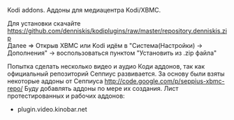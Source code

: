 Kodi addons.
Аддоны для медиацентра Kodi/XBMC.

Для установки скачайте https://github.com/denniskis/kodiplugins/raw/master/repository.denniskis.zip  
Далее =>
Открыв XBMC или Kodi идём в "Система(Настройки) -> Дополнения" -> воспользоваться пунктом "Установить из .zip файла" 

Попытка сделать несколько видео и аудио Коди аддонов, так как официальный репозиторий Сеппиус развивается.
За основу были взяты некоторые аддоны от Сеппиуса http://code.google.com/p/seppius-xbmc-repo/
Буду добавлять аддоны по мере их создания. 
Лист протестированных и рабочих аддонов:
- plugin.video.kinobar.net


